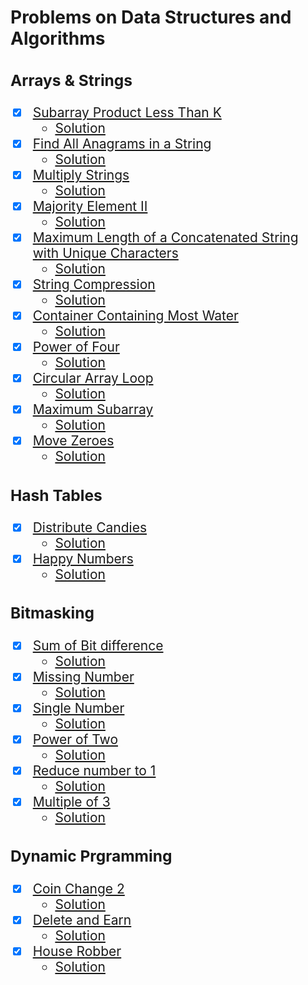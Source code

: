 # Problems on Data Structures and Algorithms

<span style="font-size: 150%;">

### Arrays & Strings

- [x] [Subarray Product Less Than K](https://leetcode.com/problems/subarray-product-less-than-k/)
    - [Solution](https://github.com/AswinBarath/Data-Structures-and-Algorithms/blob/main/Arrays%20and%20Strings/NumSubarrayProductLessThanK.java)
- [x] [Find All Anagrams in a String](https://leetcode.com/problems/find-all-anagrams-in-a-string/) 
    - [Solution](https://github.com/AswinBarath/Data-Structures-and-Algorithms/blob/main/Arrays%20and%20Strings/FindAllAnagramsInString.java)
- [x] [Multiply Strings](https://leetcode.com/problems/multiply-strings/) 
    - [Solution](https://github.com/AswinBarath/Data-Structures-and-Algorithms/blob/main/Arrays%20and%20Strings/MultiplyTwoStrings.java)
- [x] [Majority Element II](https://leetcode.com/problems/majority-element-ii/) 
    - [Solution](https://github.com/AswinBarath/Data-Structures-and-Algorithms/blob/main/Arrays%20and%20Strings/MajorityElements.java)
- [x] [Maximum Length of a Concatenated String with Unique Characters](https://leetcode.com/problems/maximum-length-of-a-concatenated-string-with-unique-characters/)
    - [Solution](https://github.com/AswinBarath/Data-Structures-and-Algorithms/blob/main/Arrays%20and%20Strings/UniqueStrings.java)
- [x] [String Compression](https://leetcode.com/problems/string-compression/description/)
    - [Solution](https://github.com/AswinBarath/Data-Structures-and-Algorithms/blob/main/Arrays%20and%20Strings/StringCompression.java)
- [x] [Container Containing Most Water](https://leetcode.com/problems/container-with-most-water/)
    - [Solution](https://github.com/AswinBarath/Data-Structures-and-Algorithms/blob/main/Arrays%20and%20Strings/ContainerContainingMostWater.java)
- [x] [Power of Four](https://leetcode.com/problems/power-of-four/)
    - [Solution](https://github.com/AswinBarath/Data-Structures-and-Algorithms/blob/main/Arrays%20and%20Strings/PowerOfFour.java)
- [x] [Circular Array Loop](https://leetcode.com/problems/circular-array-loop/)
    - [Solution](https://github.com/AswinBarath/Data-Structures-and-Algorithms/blob/main/Arrays%20and%20Strings/CircularArrayLoop.java)
- [x] [Maximum Subarray](https://leetcode.com/problems/maximum-subarray/)
    - [Solution](https://github.com/AswinBarath/Data-Structures-and-Algorithms/blob/main/Arrays%20and%20Strings/MaximumSumSubarray.java)
- [x] [Move Zeroes](https://leetcode.com/problems/move-zeroes/description/)
    - [Solution](https://github.com/AswinBarath/Data-Structures-and-Algorithms/blob/main/Arrays%20and%20Strings/MoveZeroes.java)



### Hash Tables

- [x] [Distribute Candies](https://leetcode.com/problems/distribute-candies/)
    - [Solution](https://github.com/AswinBarath/Data-Structures-and-Algorithms/blob/main/Hash%20Tables/DistributeCandies.java)
- [x] [Happy Numbers](https://leetcode.com/problems/happy-number/)
    - [Solution](https://github.com/AswinBarath/Data-Structures-and-Algorithms/blob/main/Hash%20Tables/OverHappyNumbers.java)



### Bitmasking

- [x] [Sum of Bit difference](https://practice.geeksforgeeks.org/problems/find-sum-of-different-corresponding-bits-for-all-pairs4652/1)
    - [Solution](https://github.com/AswinBarath/Data-Structures-and-Algorithms/blob/main/Bitmasking/SumOfBitDiff.java)
- [x] [Missing Number](https://leetcode.com/problems/missing-number/)
    - [Solution](https://github.com/AswinBarath/Data-Structures-and-Algorithms/blob/main/Bitmasking/MissingNumber.java)
- [x] [Single Number](https://leetcode.com/problems/single-number/)
    - [Solution](https://github.com/AswinBarath/Data-Structures-and-Algorithms/blob/main/Bitmasking/UniqueNumber2.java)
- [x] [Power of Two](https://leetcode.com/problems/power-of-two/)
    - [Solution](https://github.com/AswinBarath/Data-Structures-and-Algorithms/blob/main/Bitmasking/IsPowerOfTwo.java)
- [x] [Reduce number to 1](https://www.geeksforgeeks.org/reduce-a-number-to-1-by-performing-given-operations/)
    - [Solution](https://github.com/AswinBarath/Data-Structures-and-Algorithms/blob/main/Bitmasking/IntegerReplacement.java)
- [x] [Multiple of 3](https://github.com/AswinBarath/Data-Structures-and-Algorithms/blob/main/Bitmasking/MultipleOf3.txt)
    - [Solution](https://github.com/AswinBarath/Data-Structures-and-Algorithms/blob/main/Bitmasking/MultipleOf3.java)



### Dynamic Prgramming

- [x] [Coin Change 2](https://leetcode.com/problems/coin-change-2/)
    - [Solution](https://github.com/AswinBarath/Data-Structures-and-Algorithms/blob/main/Dynamic%20Programming/CoinChange2.java)
- [x] [Delete and Earn](https://leetcode.com/problems/delete-and-earn/)
    - [Solution](https://github.com/AswinBarath/Data-Structures-and-Algorithms/blob/main/Dynamic%20Programming/DeleteAndEarn.java)
- [x] [House Robber](https://leetcode.com/problems/house-robber/)
    - [Solution](https://github.com/AswinBarath/Data-Structures-and-Algorithms/blob/main/Dynamic%20Programming/HouseRobber.java)

</span>